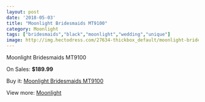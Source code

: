 ```yaml
---
layout: post
date: '2018-05-03'
title: "Moonlight Bridesmaids MT9100"
category: Moonlight
tags: ["bridesmaids","black","moonlight","wedding","unique"]
image: http://img.hectodress.com/27634-thickbox_default/moonlight-bridesmaids-mt9100.jpg
---
```

Moonlight Bridesmaids MT9100

On Sales: **$189.99**
<a href="https://www.hectodress.com/moonlight/12862-moonlight-bridesmaids-mt9100.html"><amp-img layout="responsive" width="600" height="600" src="//img.hectodress.com/27634-thickbox_default/moonlight-bridesmaids-mt9100.jpg" alt="Moonlight Bridesmaids MT9100 0" /></a>
<a href="https://www.hectodress.com/moonlight/12862-moonlight-bridesmaids-mt9100.html"><amp-img layout="responsive" width="600" height="600" src="//img.hectodress.com/27635-thickbox_default/moonlight-bridesmaids-mt9100.jpg" alt="Moonlight Bridesmaids MT9100 1" /></a>

Buy it: [Moonlight Bridesmaids MT9100](https://www.hectodress.com/moonlight/12862-moonlight-bridesmaids-mt9100.html "Moonlight Bridesmaids MT9100")

View more: [Moonlight](https://www.hectodress.com/197-moonlight "Moonlight")